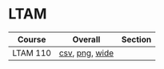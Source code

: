# LTAM

| Course | Overall | Section |
| ------ | ------- | ------- |
| LTAM 110 | [csv](https://github.com/UCSD-Historical-Enrollment-Data/2022Fall/blob/main/overall/LTAM%20110.csv), [png](https://raw.githubusercontent.com/UCSD-Historical-Enrollment-Data/2022Fall/main/plot_overall/LTAM%20110.png), [wide](https://raw.githubusercontent.com/UCSD-Historical-Enrollment-Data/2022Fall/main/plot_overall_wide/LTAM%20110.png) |  |
